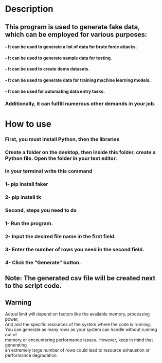 # Description
## This program is used to generate fake data, which can be employed for various purposes:
#### - It can be used to generate a list of data for brute force attacks.
#### - It can be used to generate sample data for testing.
#### - It can be used to create demo datasets.
#### - It can be used to generate data for training machine learning models.
#### - It can be used for automating data entry tasks.
### Additionally, it can fulfill numerous other demands in your job.

# How to use
### **First, you must install Python, then the libraries**
### Create a folder on the desktop, then inside this folder, create a Python file. Open the folder in your text editor.
### In your terminal write this command
### 1- pip install faker
### 2- pip install tk
### **Second, steps you need to do**
### 1- Run the program.
### 2- Input the desired file name in the first field.
### 3- Enter the number of rows you need in the second field.
### 4- Click the "Generate" button.
## **Note:** The generated csv file will be created next to the script code.
## Warning
Actual limit will depend on factors like the available memory, processing power,<br>
And and the specific resources of the system where the code is running.<br>
You can generate as many rows as your system can handle without running out of<br> 
memory or encountering performance issues. However, keep in mind that generating<br>an extremely 
large number of rows could lead to resource exhaustion or performance degradation.
